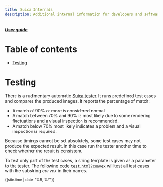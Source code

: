 ```yaml
---
title: Suica Internals
description: Additional internal information for developers and software masochists
---
```

##### [User guide](user-guide.md)


# Table of contents

- [Testing](#testing)


# Testing

There is a rudimentary automatic [Suica tester](../test/test.html). It runs predefined test cases and compares the produced images. It reports the percentage of match:

- A match of 90% or more is considered normal.
- A match between 70% and 90% is most likely due to some rendering fluctuations
and a visual inspection is recommended.
- A match below 70% most likely indicates a problem and a visual inspection is
required.

Because timings cannot be set absolutely, some test cases may not produce the expected result. In this case run the tester another time to check whether the result is consistent.

To test only part of the test cases, a string template is given as a parameter to the tester. The following code [`test.html?convex`](../test/test.html?convex) will test all test cases with the substring *convex* in their names.



<small>{{site.time | date: "%B, %Y"}}</small>